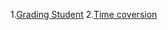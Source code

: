 1.[Grading Student](https://www.hackerrank.com/challenges/grading/problem)
2.[Time coversion](https://www.hackerrank.com/challenges/time-conversion/problem)